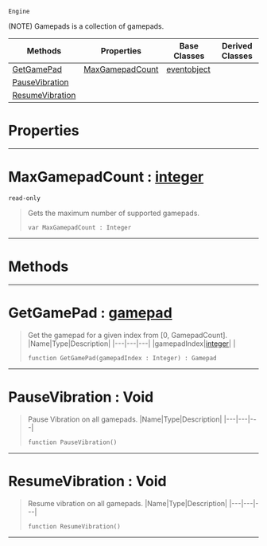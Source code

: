  `Engine`

(NOTE) Gamepads is a collection of gamepads.

|Methods|Properties|Base Classes|Derived Classes|
|---|---|---|---|
|[ GetGamePad](gamepads.md#getgamepad-zilch-engine-d)|[ MaxGamepadCount](gamepads.md#maxgamepadcount-zilch-eng)|[eventobject](eventobject.md)| |
|[ PauseVibration](gamepads.md#pausevibration-void)| | | |
|[ ResumeVibration](gamepads.md#resumevibration-void)| | | |


 #  Properties


---  
 #  MaxGamepadCount : [integer](../nada_base_types/integer.md)

 `read-only`

> Gets the maximum number of supported gamepads.
> ```TS:Nada
> var MaxGamepadCount : Integer


---  
 #  Methods


---  
 #  GetGamePad : [gamepad](gamepad.md)

> Get the gamepad for a given index from [0, GamepadCount].
> |Name|Type|Description|
> |---|---|---|
> |gamepadIndex|[integer](../nada_base_types/integer.md)| |
> ```TS:Nada
> function GetGamePad(gamepadIndex : Integer) : Gamepad
> ``` 


---  
 #  PauseVibration : Void

> Pause Vibration on all gamepads.
> |Name|Type|Description|
> |---|---|---|
> ```TS:Nada
> function PauseVibration()
> ``` 


---  
 #  ResumeVibration : Void

> Resume vibration on all gamepads.
> |Name|Type|Description|
> |---|---|---|
> ```TS:Nada
> function ResumeVibration()
> ``` 


---  
 

 
